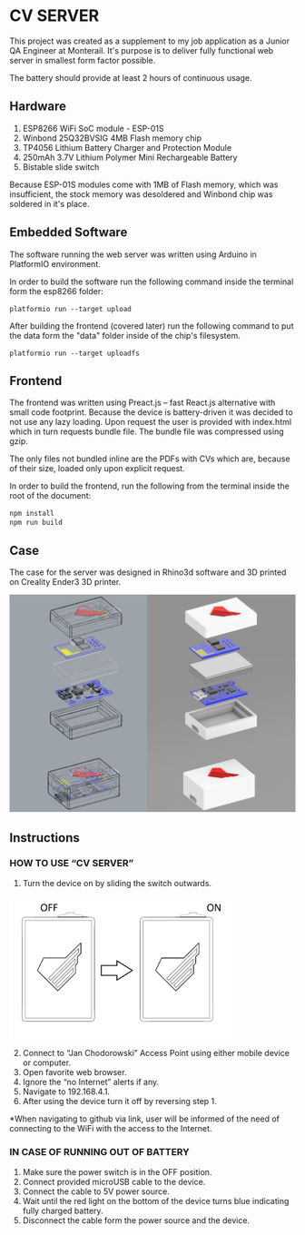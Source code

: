 # CV SERVER

This project was created as a supplement to my job application as a Junior QA Engineer at Monterail.
It's purpose is to deliver fully functional web server in smallest form factor possible.

The battery should provide at least 2 hours of continuous usage.

## Hardware
1. ESP8266 WiFi SoC module - ESP-01S
2. Winbond 25Q32BVSIG 4MB Flash memory chip
3. TP4056 Lithium Battery Charger and Protection Module
4. 250mAh 3.7V Lithium Polymer Mini Rechargeable Battery
5. Bistable slide switch

Because ESP-01S modules come with 1MB of Flash memory, which was insufficient, the stock memory was desoldered and Winbond chip was soldered in it's place.

## Embedded Software
The software running the web server was written using Arduino in PlatformIO environment.

In order to build the software run the following command inside the terminal form the esp8266 folder:
```
platformio run --target upload
```
After building the frontend (covered later) run the following command to put the data form the "data" folder inside of the chip's filesystem.
```
platformio run --target uploadfs
```

## Frontend
The frontend was written using Preact.js – fast React.js alternative with small code footprint.
Because the device is battery-driven it was decided to not use any lazy loading. Upon request the user is provided with index.html which in turn requests bundle file. The bundle file was compressed using gzip.

The only files not bundled inline are the PDFs with CVs which are, because of their size, loaded only upon explicit request.

In order to build the frontend, run the following from the terminal inside the root of the document:
```
npm install
npm run build
```

## Case
The case for the server was designed in Rhino3d software and 3D printed on Creality Ender3 3D printer.

<img src="documentation/assembly.png" alt="Assembly" width="600"/>

## Instructions

### HOW TO USE “CV SERVER”
1.  Turn the device on by sliding the switch outwards.

<img src="documentation/instructions.png" alt="Instructions" width="400"/>

2.  Connect to “Jan Chodorowski” Access Point using either mobile device or computer.
3.  Open favorite web browser.
4.  Ignore the “no Internet” alerts if any.
5.  Navigate to 192.168.4.1.
6.  After using the device turn it off by reversing step 1.

*When navigating to github via link, user will be informed of the need of connecting to the WiFi with the access to the Internet.


### IN CASE OF RUNNING OUT OF BATTERY

1.  Make sure the power switch is in the OFF position.
2.  Connect provided microUSB cable to the device.
3.  Connect the cable to 5V power source.
4.  Wait until the red light on the bottom of the device turns blue indicating fully charged battery.
5.  Disconnect the cable form the power source and the device.

